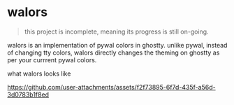 # walors 

> this project is incomplete, meaning its progress is still on-going.

walors is an implementation of pywal colors in ghostty. unlike pywal, instead of changing tty colors, walors directly changes the theming on ghostty as per your currrent pywal colors.

what walors looks like

https://github.com/user-attachments/assets/f2f73895-6f7d-435f-a56d-3d0783b1f8ed

